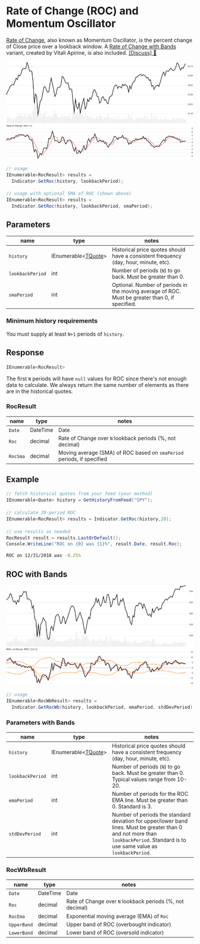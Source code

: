 # Rate of Change (ROC) and Momentum Oscillator

[Rate of Change](https://en.wikipedia.org/wiki/Momentum_(technical_analysis)), also known as Momentum Oscillator, is the percent change of Close price over a lookback window.  A [Rate of Change with Bands](#roc-with-bands) variant, created by Vitali Apirine, is also included.
[[Discuss] :speech_balloon:](https://github.com/DaveSkender/Stock.Indicators/discussions/242 "Community discussion about this indicator")

![image](chart.png)

```csharp
// usage
IEnumerable<RocResult> results =
  Indicator.GetRoc(history, lookbackPeriod);

// usage with optional SMA of ROC (shown above)
IEnumerable<RocResult> results =
  Indicator.GetRoc(history, lookbackPeriod, smaPeriod);
```

## Parameters

| name | type | notes
| -- |-- |--
| `history` | IEnumerable\<[TQuote](../../docs/GUIDE.md#historical-quotes)\> | Historical price quotes should have a consistent frequency (day, hour, minute, etc).
| `lookbackPeriod` | int | Number of periods (`N`) to go back.  Must be greater than 0.
| `smaPeriod` | int | Optional.  Number of periods in the moving average of ROC.  Must be greater than 0, if specified.

### Minimum history requirements

You must supply at least `N+1` periods of `history`.

## Response

```csharp
IEnumerable<RocResult>
```

The first `N` periods will have `null` values for ROC since there's not enough data to calculate.  We always return the same number of elements as there are in the historical quotes.

### RocResult

| name | type | notes
| -- |-- |--
| `Date` | DateTime | Date
| `Roc` | decimal | Rate of Change over `N` lookback periods (%, not decimal)
| `RocSma` | decimal | Moving average (SMA) of ROC based on `smaPeriod` periods, if specified

## Example

```csharp
// fetch historical quotes from your feed (your method)
IEnumerable<Quote> history = GetHistoryFromFeed("SPY");

// calculate 20-period ROC
IEnumerable<RocResult> results = Indicator.GetRoc(history,20);

// use results as needed
RocResult result = results.LastOrDefault();
Console.WriteLine("ROC on {0} was {1}%", result.Date, result.Roc);
```

```bash
ROC on 12/31/2018 was -8.25%
```

## ROC with Bands

![image](chart-with-bands.png)

```csharp
// usage
IEnumerable<RocWbResult> results =
  Indicator.GetRocWb(history, lookbackPeriod, emaPeriod, stdDevPeriod);
```

### Parameters with Bands

| name | type | notes
| -- |-- |--
| `history` | IEnumerable\<[TQuote](../../docs/GUIDE.md#historical-quotes)\> | Historical price quotes should have a consistent frequency (day, hour, minute, etc).
| `lookbackPeriod` | int | Number of periods (`N`) to go back.  Must be greater than 0.  Typical values range from 10-20.
| `emaPeriod` | int | Number of periods for the ROC EMA line.  Must be greater than 0.  Standard is 3.
| `stdDevPeriod` | int | Number of periods the standard deviation for upper/lower band lines.  Must be greater than 0 and not more than `lookbackPeriod`.  Standard is to use same value as `lookbackPeriod`.

### RocWbResult

| name | type | notes
| -- |-- |--
| `Date` | DateTime | Date
| `Roc` | decimal | Rate of Change over `N` lookback periods (%, not decimal)
| `RocEma` | decimal | Exponential moving average (EMA) of `Roc`
| `UpperBand` | decimal | Upper band of ROC (overbought indicator)
| `LowerBand` | decimal | Lower band of ROC (oversold indicator)

